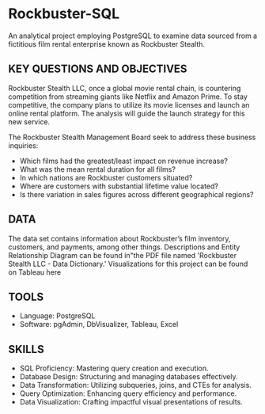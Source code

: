 # Rockbuster-SQL
An analytical project employing PostgreSQL to examine data sourced from a fictitious film rental enterprise known as Rockbuster Stealth.

## KEY QUESTIONS AND OBJECTIVES
Rockbuster Stealth LLC, once a global movie rental chain, is countering competition from streaming giants like Netflix and Amazon Prime. To stay competitive, the company plans to utilize its movie licenses and launch an online rental platform. The analysis will guide the launch strategy for this new service.

The Rockbuster Stealth Management Board seek to address these business inquiries:
- Which films had the greatest/least impact on revenue increase?
- What was the mean rental duration for all films?
- In which nations are Rockbuster customers situated?
- Where are customers with substantial lifetime value located?
- Is there variation in sales figures across different geographical regions?


## DATA
The data set contains information about Rockbuster’s film inventory, customers, and payments, among other things.
Descriptions and Entity Relationship Diagram can be found in"the PDF file named 'Rockbuster Stealth LLC - Data Dictionary.' Visualizations for this project can be found on Tableau here


## TOOLS
- Language: PostgreSQL
- Software: pgAdmin, DbVisualizer, Tableau, Excel

## SKILLS
- SQL Proficiency: Mastering query creation and execution.
- Database Design: Structuring and managing databases effectively.
- Data Transformation: Utilizing subqueries, joins, and CTEs for analysis.
- Query Optimization: Enhancing query efficiency and performance.
- Data Visualization: Crafting impactful visual presentations of results.

